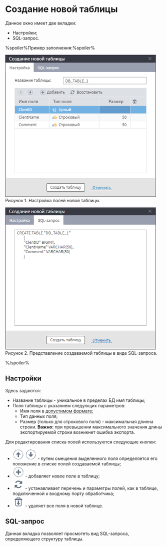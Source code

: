 # Создание новой таблицы

 Данное окно имеет две вкладки:
* Настройки;
* SQL-запрос.

%spoiler%Пример заполнения:%spoiler%

![](../../../media/app/integration/export/db/new-tab-1.png)
<br> Рисунок 1. Настройка полей новой таблицы.

![](../../../media/app/integration/export/db/new-tab-2.png)
<br> Рисунок 2. Представление создаваемой таблицы в виде SQL-запроса.

%/spoiler%

## Настройки

Здесь задаются:
* Название таблицы - уникальное в пределах БД имя таблицы;
* Поля таблицы с указанием следующих параметров:
  * Имя поля в [допустимом формате](../../../data/datasetfieldoptions.md);
  * Тип данных поля;
  * Размер (только для строкового поля) - максимальная длинна строки.
  **Важно:** при превышении максимального значения длины экспортируемой строки возникнет ошибка экспорта.

Для редактирования списка полей используются следующие кнопки:
* ![](../../../media/app/icons/toolbar-18/top.svg) ![](../../../media/app/icons/toolbar-18/down.svg) - путем смещения выделенного поля определяется его положение в списке полей создаваемой таблицы;
* ![](../../../media/app/icons/toolbar-18/toolbar-18-27.svg) - добавляет новое поле в таблицу;
* ![](../../../media/app/icons/toolbar-18/toolbar-18-121.svg) - устанавливает перечень и параметры полей, как в таблице, подключенной к входному порту обработчика;
* ![](../../../media/app/icons/toolbar-18/toolbar-18-127.svg) - удаляет все поля в новой таблице.

## SQL-запрос

Данная вкладка позволяет просмотеть вид SQL-запроса, определяющего структуру таблицы. <br>